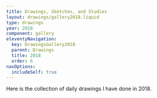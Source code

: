 ```yaml
---
title: Drawings, Sketches, and Studies
layout: drawings/gallery2018.liquid
type: drawings
year: 2018
component: gallery
eleventyNavigation:
  key: DrawingsGallery2018
  parent: Drawings
  title: 2018
  order: 6
navOptions:
  includeSelf: true
---
```


Here is the collection of daily drawings I have done in 2018.
